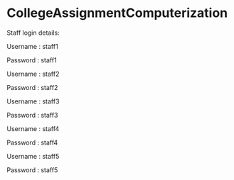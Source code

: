 # CollegeAssignmentComputerization

Staff login details:

Username : staff1

Password  : staff1


Username : staff2

Password  : staff2


Username : staff3

Password  : staff3


Username : staff4

Password  : staff4


Username : staff5

Password  : staff5
